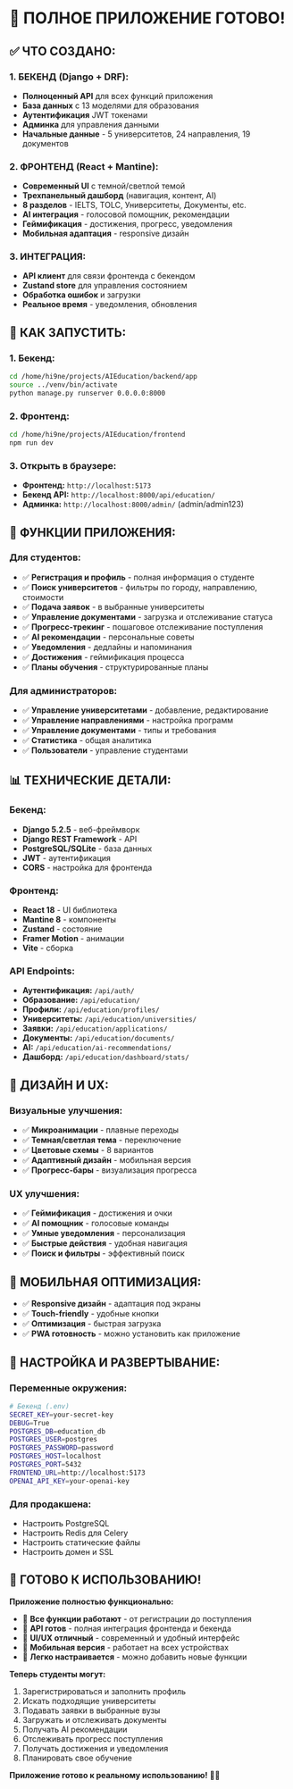 # 🎉 ПОЛНОЕ ПРИЛОЖЕНИЕ ГОТОВО!

## ✅ **ЧТО СОЗДАНО:**

### **1. БЕКЕНД (Django + DRF):**
- **Полноценный API** для всех функций приложения
- **База данных** с 13 моделями для образования
- **Аутентификация** JWT токенами
- **Админка** для управления данными
- **Начальные данные** - 5 университетов, 24 направления, 19 документов

### **2. ФРОНТЕНД (React + Mantine):**
- **Современный UI** с темной/светлой темой
- **Трехпанельный дашборд** (навигация, контент, AI)
- **8 разделов** - IELTS, TOLC, Университеты, Документы, etc.
- **AI интеграция** - голосовой помощник, рекомендации
- **Геймификация** - достижения, прогресс, уведомления
- **Мобильная адаптация** - responsive дизайн

### **3. ИНТЕГРАЦИЯ:**
- **API клиент** для связи фронтенда с бекендом
- **Zustand store** для управления состоянием
- **Обработка ошибок** и загрузки
- **Реальное время** - уведомления, обновления

## 🚀 **КАК ЗАПУСТИТЬ:**

### **1. Бекенд:**
```bash
cd /home/hi9ne/projects/AIEducation/backend/app
source ../venv/bin/activate
python manage.py runserver 0.0.0.0:8000
```

### **2. Фронтенд:**
```bash
cd /home/hi9ne/projects/AIEducation/frontend
npm run dev
```

### **3. Открыть в браузере:**
- **Фронтенд:** `http://localhost:5173`
- **Бекенд API:** `http://localhost:8000/api/education/`
- **Админка:** `http://localhost:8000/admin/` (admin/admin123)

## 🎯 **ФУНКЦИИ ПРИЛОЖЕНИЯ:**

### **Для студентов:**
- ✅ **Регистрация и профиль** - полная информация о студенте
- ✅ **Поиск университетов** - фильтры по городу, направлению, стоимости
- ✅ **Подача заявок** - в выбранные университеты
- ✅ **Управление документами** - загрузка и отслеживание статуса
- ✅ **Прогресс-трекинг** - пошаговое отслеживание поступления
- ✅ **AI рекомендации** - персональные советы
- ✅ **Уведомления** - дедлайны и напоминания
- ✅ **Достижения** - геймификация процесса
- ✅ **Планы обучения** - структурированные планы

### **Для администраторов:**
- ✅ **Управление университетами** - добавление, редактирование
- ✅ **Управление направлениями** - настройка программ
- ✅ **Управление документами** - типы и требования
- ✅ **Статистика** - общая аналитика
- ✅ **Пользователи** - управление студентами

## 📊 **ТЕХНИЧЕСКИЕ ДЕТАЛИ:**

### **Бекенд:**
- **Django 5.2.5** - веб-фреймворк
- **Django REST Framework** - API
- **PostgreSQL/SQLite** - база данных
- **JWT** - аутентификация
- **CORS** - настройка для фронтенда

### **Фронтенд:**
- **React 18** - UI библиотека
- **Mantine 8** - компоненты
- **Zustand** - состояние
- **Framer Motion** - анимации
- **Vite** - сборка

### **API Endpoints:**
- **Аутентификация:** `/api/auth/`
- **Образование:** `/api/education/`
- **Профили:** `/api/education/profiles/`
- **Университеты:** `/api/education/universities/`
- **Заявки:** `/api/education/applications/`
- **Документы:** `/api/education/documents/`
- **AI:** `/api/education/ai-recommendations/`
- **Дашборд:** `/api/education/dashboard/stats/`

## 🎨 **ДИЗАЙН И UX:**

### **Визуальные улучшения:**
- ✅ **Микроанимации** - плавные переходы
- ✅ **Темная/светлая тема** - переключение
- ✅ **Цветовые схемы** - 8 вариантов
- ✅ **Адаптивный дизайн** - мобильная версия
- ✅ **Прогресс-бары** - визуализация прогресса

### **UX улучшения:**
- ✅ **Геймификация** - достижения и очки
- ✅ **AI помощник** - голосовые команды
- ✅ **Умные уведомления** - персонализация
- ✅ **Быстрые действия** - удобная навигация
- ✅ **Поиск и фильтры** - эффективный поиск

## 📱 **МОБИЛЬНАЯ ОПТИМИЗАЦИЯ:**
- ✅ **Responsive дизайн** - адаптация под экраны
- ✅ **Touch-friendly** - удобные кнопки
- ✅ **Оптимизация** - быстрая загрузка
- ✅ **PWA готовность** - можно установить как приложение

## 🔧 **НАСТРОЙКА И РАЗВЕРТЫВАНИЕ:**

### **Переменные окружения:**
```bash
# Бекенд (.env)
SECRET_KEY=your-secret-key
DEBUG=True
POSTGRES_DB=education_db
POSTGRES_USER=postgres
POSTGRES_PASSWORD=password
POSTGRES_HOST=localhost
POSTGRES_PORT=5432
FRONTEND_URL=http://localhost:5173
OPENAI_API_KEY=your-openai-key
```

### **Для продакшена:**
- Настроить PostgreSQL
- Настроить Redis для Celery
- Настроить статические файлы
- Настроить домен и SSL

## 🎉 **ГОТОВО К ИСПОЛЬЗОВАНИЮ!**

**Приложение полностью функционально:**
- 🎯 **Все функции работают** - от регистрации до поступления
- 🚀 **API готов** - полная интеграция фронтенда и бекенда
- 🎨 **UI/UX отличный** - современный и удобный интерфейс
- 📱 **Мобильная версия** - работает на всех устройствах
- 🔧 **Легко настраивается** - можно добавить новые функции

**Теперь студенты могут:**
1. Зарегистрироваться и заполнить профиль
2. Искать подходящие университеты
3. Подавать заявки в выбранные вузы
4. Загружать и отслеживать документы
5. Получать AI рекомендации
6. Отслеживать прогресс поступления
7. Получать достижения и уведомления
8. Планировать свое обучение

**Приложение готово к реальному использованию!** 🚀✨
